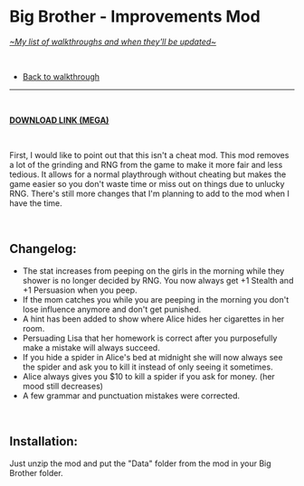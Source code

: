 # Big Brother - Improvements Mod
[*\~My list of walkthroughs and when they'll be updated\~*](https://www.patreon.com/maimlain)

<br>

- [Back to walkthrough](https://maim-lain.github.io/bigbrother/)
 
---

<br>

[**DOWNLOAD LINK (MEGA)**](https://mega.nz/#!XTxxlCBA!OKKcXEe_QFtvbJ3j3QtiZhIxE4j2YryhwpzL8wW0ZeM)

<br>

First, I would like to point out that this isn't a cheat mod. This mod removes a lot of the grinding and RNG from the game to make it more fair and less tedious. It allows for a normal playthrough without cheating but makes the game easier so you don't waste time or miss out on things due to unlucky RNG. There's still more changes that I'm planning to add to the mod when I have the time.

<br>

## Changelog:
- The stat increases from peeping on the girls in the morning while they shower is no longer decided by RNG. You now always get +1 Stealth and +1 Persuasion when you peep.
- If the mom catches you while you are peeping in the morning you don't lose influence anymore and don't get punished.
- A hint has been added to show where Alice hides her cigarettes in her room.
- Persuading Lisa that her homework is correct after you purposefully make a mistake will always succeed.
- If you hide a spider in Alice's bed at midnight she will now always see the spider and ask you to kill it instead of only seeing it sometimes.
- Alice always gives you $10 to kill a spider if you ask for money. (her mood still decreases)
- A few grammar and punctuation mistakes were corrected.

<br>

## Installation:
Just unzip the mod and put the "Data" folder from the mod in your Big Brother folder.

<!--- tells you where alice cigs are (probs dont need?) --->
